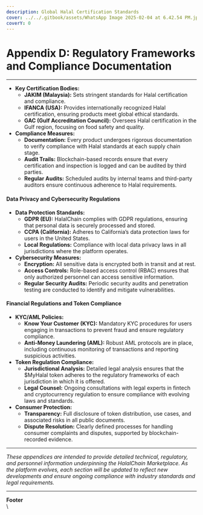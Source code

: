 ```yaml
---
description: Global Halal Certification Standards
cover: ../../.gitbook/assets/WhatsApp Image 2025-02-04 at 6.42.54 PM.jpeg
coverY: 0
---
```


# Appendix D: Regulatory Frameworks and Compliance Documentation

***

* **Key Certification Bodies:**
  * **JAKIM (Malaysia):** Sets stringent standards for Halal certification and compliance.
  * **IFANCA (USA):** Provides internationally recognized Halal certification, ensuring products meet global ethical standards.
  * **GAC (Gulf Accreditation Council):** Oversees Halal certification in the Gulf region, focusing on food safety and quality.
* **Compliance Measures:**
  * **Documentation:** Every product undergoes rigorous documentation to verify compliance with Halal standards at each supply chain stage.
  * **Audit Trails:** Blockchain-based records ensure that every certification and inspection is logged and can be audited by third parties.
  * **Regular Audits:** Scheduled audits by internal teams and third-party auditors ensure continuous adherence to Halal requirements.

#### **Data Privacy and Cybersecurity Regulations**

* **Data Protection Standards:**
  * **GDPR (EU):** HalalChain complies with GDPR regulations, ensuring that personal data is securely processed and stored.
  * **CCPA (California):** Adheres to California’s data protection laws for users in the United States.
  * **Local Regulations:** Compliance with local data privacy laws in all jurisdictions where the platform operates.
* **Cybersecurity Measures:**
  * **Encryption:** All sensitive data is encrypted both in transit and at rest.
  * **Access Controls:** Role-based access control (RBAC) ensures that only authorized personnel can access sensitive information.
  * **Regular Security Audits:** Periodic security audits and penetration testing are conducted to identify and mitigate vulnerabilities.

#### **Financial Regulations and Token Compliance**

* **KYC/AML Policies:**
  * **Know Your Customer (KYC):** Mandatory KYC procedures for users engaging in transactions to prevent fraud and ensure regulatory compliance.
  * **Anti-Money Laundering (AML):** Robust AML protocols are in place, including continuous monitoring of transactions and reporting suspicious activities.
* **Token Regulation Compliance:**
  * **Jurisdictional Analysis:** Detailed legal analysis ensures that the $MyHalal token adheres to the regulatory frameworks of each jurisdiction in which it is offered.
  * **Legal Counsel:** Ongoing consultations with legal experts in fintech and cryptocurrency regulation to ensure compliance with evolving laws and standards.
* **Consumer Protection:**
  * **Transparency:** Full disclosure of token distribution, use cases, and associated risks in all public documents.
  * **Dispute Resolution:** Clearly defined processes for handling consumer complaints and disputes, supported by blockchain-recorded evidence.

***

_These appendices are intended to provide detailed technical, regulatory, and personnel information underpinning the HalalChain Marketplace. As the platform evolves, each section will be updated to reflect new developments and ensure ongoing compliance with industry standards and legal requirements._

***

**Footer**\
\
